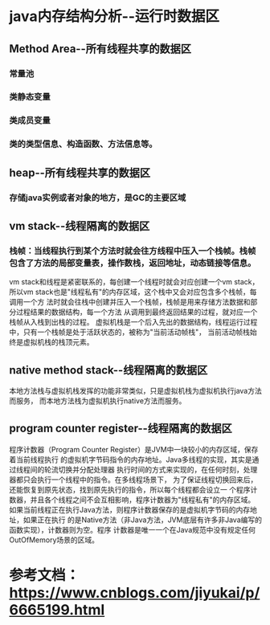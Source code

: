 
# java内存结构分析--运行时数据区
 ## Method Area--所有线程共享的数据区
   ### 常量池
   ### 类静态变量
   ### 类成员变量
   ### 类的类型信息、构造函数、方法信息等。
 ## heap--所有线程共享的数据区
   ### 存储java实例或者对象的地方，是GC的主要区域
 ## vm stack--线程隔离的数据区
   ### 栈帧：当线程执行到某个方法时就会往方线程中压入一个栈帧。栈帧包含了方法的局部变量表，操作数栈，返回地址，动态链接等信息。
   vm stack和线程是紧密联系的，每创建一个线程时就会对应创建一个vm stack，
   所以vm stack也是"线程私有"的内存区域，这个栈中又会对应包含多个栈帧，每调用一个方
   法时就会往栈中创建并压入一个栈帧，栈帧是用来存储方法数据和部分过程结果的数据结构，每一个方法
   从调用到最终返回结果的过程，就对应一个栈帧从入栈到出栈的过程。
   虚拟机栈是一个后入先出的数据结构，线程运行过程中，只有一个栈帧是处于活跃状态的，被称为"当前活动帧栈"，
   当前活动帧栈始终是虚拟机栈的栈顶元素。
 ## native method stack--线程隔离的数据区
   本地方法栈与虚拟机栈发挥的功能非常类似，只是虚拟机栈为虚拟机执行java方法而服务，
   而本地方法栈为虚拟机执行native方法而服务。
 ## program counter register--线程隔离的数据区
   程序计数器（Program Counter Register）是JVM中一块较小的内存区域，保存着当前线程执行
   的虚拟机字节码指令的内存地址。Java多线程的实现，其实是通过线程间的轮流切换并分配处理器
   执行时间的方式来实现的，在任何时刻，处理器都只会执行一个线程中的指令。在多线程场景下，
   为了保证线程切换回来后，还能恢复到原先状态，找到原先执行的指令，所以每个线程都会设立一
   个程序计数器，并且各个线程之间不会互相影响，程序计数器为"线程私有"的内存区域。
   如果当前线程正在执行Java方法，则程序计数器保存的是虚拟机字节码的内存地址，如果正在执行
   的是Native方法（非Java方法，JVM底层有许多非Java编写的函数实现），计数器则为空。程序
   计数器是唯一一个在Java规范中没有规定任何OutOfMemory场景的区域。
# 参考文档：https://www.cnblogs.com/jiyukai/p/6665199.html